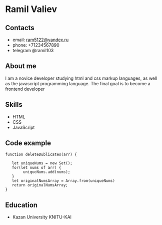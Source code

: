 # Ramil Valiev #
 ## Contacts
 - email: ram5122@yandex.ru
 - phone: +71234567890
 - telegram @ramil103
 ## About me 
 I am a novice developer studying html and css markup languages, as well as the javascript programming language. The final goal is to become a frontend developer
 ## Skills
 - HTML
 - CSS
 - JavaScript
 ## Code example
 ``` 
 function deleteDublicates(arr) {
 
    let uniqueNums = new Set();
    for(let nums of arr) {
         uniqueNums.add(nums);
    }
    let originalNumsArray = Array.from(uniqueNums)
    return originalNumsArray;
}
```
## Education
- Kazan University KNITU-KAI
